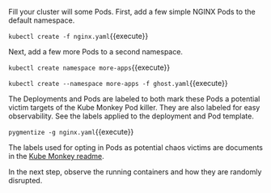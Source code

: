 Fill your cluster will some Pods. First, add a few simple NGINX Pods to the default namespace.

`kubectl create -f nginx.yaml`{{execute}}

Next, add a few more Pods to a second namespace.

`kubectl create namespace more-apps`{{execute}}

`kubectl create --namespace more-apps -f ghost.yaml`{{execute}}

The Deployments and Pods are labeled to both mark these Pods a potential victim targets of the Kube Monkey Pod killer. They are also labeled for easy observability. See the labels applied to the deployment and Pod template.

`pygmentize -g nginx.yaml`{{execute}}

The labels used for opting in Pods as potential chaos victims are documents in the [Kube Monkey readme](https://github.com/asobti/kube-monkey#opting-in-to-chaos).

In the next step, observe the running containers and how they are randomly disrupted.
